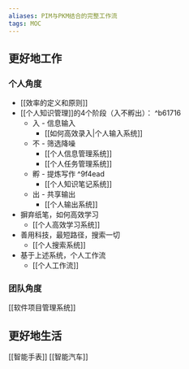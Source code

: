 ```yaml
---
aliases: PIM与PKM结合的完整工作流
tags: MOC 
---
```


## 更好地工作

### 个人角度

- [[效率的定义和原则]]
- [[个人知识管理]]的4个阶段（入不孵出）： ^b61716
	- 入 - 信息输入
		- [[如何高效录入|个人输入系统]]
	- 不 - 筛选降噪
		- [[个人信息管理系统]]
		- [[个人任务管理系统]]
	- 孵 - 提炼写作 ^9f4ead
		- [[个人知识笔记系统]]
	- 出 - 共享输出
		- [[个人输出系统]]
- 摒弃纸笔，如何高效学习
	- [[个人高效学习系统]]
- 善用科技，最短路径，搜索一切
	- [[个人搜索系统]]
- 基于上述系统，个人工作流
	- [[个人工作流]]

### 团队角度

[[软件项目管理系统]]

## 更好地生活

[[智能手表]]
[[智能汽车]]
